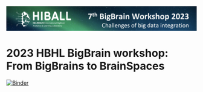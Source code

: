 <div style="text-align: right">
    <img src="code/img/BBWS2023_cropped.png" alt="" width="1200" id="hp"/>
</div>

# 2023 HBHL BigBrain workshop: From BigBrains to BrainSpaces

[![Binder](https://mybinder.org/badge_logo.svg)](https://mybinder.org/v2/gh/rcruces/2023_BigBrain_workshop_BigBrains-BrainSpaces/HEAD)
